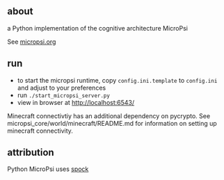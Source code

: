 about
-----
a Python implementation of the cognitive architecture MicroPsi

See [micropsi.org](http://www.micropsi.org)


run
-----
* to start the micropsi runtime, copy `config.ini.template` to `config.ini` and adjust to your preferences
* run `./start_micropsi_server.py`
* view in browser at [http://localhost:6543/](http://localhost:6543/)

Minecraft connectivtiy has an additional dependency on pycrypto. See micropsi_core/world/minecraft/README.md for
information on setting up minecraft connectivity.


attribution
-----
Python MicroPsi uses [spock](https://github.com/nickelpro/spock)